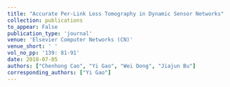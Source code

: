 ```yaml
---
title: "Accurate Per-Link Loss Tomography in Dynamic Sensor Networks"
collection: publications
to_appear: False
publication_type: 'journal'
venue: 'Elsevier Computer Networks (CN)'
venue_short: ' '
vol_no_pp: '139: 81-91'
date: 2018-07-05
authors: ["Chenhong Cao", "Yi Gao", "Wei Dong", "Jiajun Bu"]
corresponding_authors: ["Yi Gao"]
---
```

